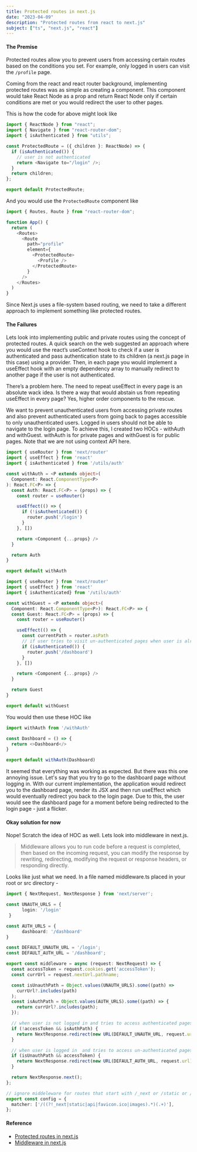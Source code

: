 ```yaml
---
title: Protected routes in next.js
date: "2023-04-09"
description: "Protected routes from react to next.js"
subject: ["ts", "next.js", "react"]
---
```


#### The Premise

Protected routes allow you to prevent users from accessing certain routes based on the conditions you set. For example, only logged in users can visit the `/profile` page. 

Coming from the react and react router background, implementing protected routes was as simple as creating a component. This component would take React Node as a prop and return React Node only if certain conditions are met or you would redirect the user to other pages. 

This is how the code for above might look like

```ts
import { ReactNode } from "react";
import { Navigate } from "react-router-dom";
import { isAuthenticated } from "utils";

const ProtectedRoute = ({ children }: ReactNode) => {	
  if (isAuthenticated()) {
    // user is not authenticated
    return <Navigate to="/login" />;
  }
  return children;
};

export default ProtectedRoute;
```

And you would use the `ProtectedRoute` component like

```ts
import { Routes, Route } from "react-router-dom";

function App() {
  return (
    <Routes>
      <Route
        path="profile"
        element={
          <ProtectedRoute>
            <Profile />
          </ProtectedRoute>
        }
      />
    </Routes>
  )
}
```

Since Next.js uses a file-system based routing, we need to take a different approach to implement something like protected routes. 

#### The Failures

Lets look into implementing public and private routes using the concept of protected routes. A quick search on the web suggested an approach where you would use the react’s useContext hook to check if a user is authenticated and pass authentication state to its children (a next.js page in this case) using a provider. Then, in each page you would implement a useEffect hook with an empty dependency array to manually redirect to another page if the user is not authenticated.

There’s a problem here. The need to repeat useEffect in every page is an absolute wack idea. Is there a way that would abstain us from repeating useEffect in every page? Yes, higher order components to the rescue.

We want to prevent unauthenticated users from accessing private routes and also prevent authenticated users from going back to pages accessible to only unauthenticated users. Logged in users should not be able to navigate to the login page. To achieve this, I created two HOCs - withAuth and withGuest. withAuth is for private pages and withGuest is for public pages. Note that we are not using context API here.

```ts
import { useRouter } from 'next/router'
import { useEffect } from 'react'
import { isAuthenticated } from '/utils/auth'

const withAuth = <P extends object>(
  Component: React.ComponentType<P>
): React.FC<P> => {
  const Auth: React.FC<P> = (props) => {
    const router = useRouter()

    useEffect(() => {
      if (!isAuthenticated()) {
        router.push('/login')
      }
    }, [])

    return <Component {...props} />
  }

  return Auth
}

export default withAuth
```

```ts
import { useRouter } from 'next/router'
import { useEffect } from 'react'
import { isAuthenticated} from '/utils/auth'

const withGuest = <P extends object>(
  Component: React.ComponentType<P>): React.FC<P> => {
  const Guest: React.FC<P> = (props) => {
    const router = useRouter()

    useEffect(() => {
      const currentPath = router.asPath
      // if user tries to visit un-authenticated pages when user is already logged in
      if (isAuthenticated()) {
        router.push('/dashboard')
      }
    }, [])

    return <Component {...props} />
  }

  return Guest
}

export default withGuest
```

You would then use these HOC like

```ts
import withAuth from '/withAuth'

const Dashboard = () => {
  return <>Dashboard</>
}

export default withAuth(Dashboard)
```

It seemed that everything was working as expected. But there was this one annoying issue. Let's say that you try to go to the dashboard page without logging in. With our current implementation, the application would redirect you to the dashboard page, render its JSX and then run useEffect which would eventually redirect you back to the login page. Due to this, the user would see the dashboard page for a moment before being redirected to the login page - just a flicker.

#### Okay solution for now

Nope! Scratch the idea of HOC as well. Lets look into middleware in next.js.

> Middleware allows you to run code before a request is completed, then based on the incoming request, you can modify the response by rewriting, redirecting, modifying the request or response headers, or responding directly.

Looks like just what we need.
In a file named middleware.ts placed in your root or src directory -

```ts
import { NextRequest, NextResponse } from 'next/server';

const UNAUTH_URLS = {
      login: '/login'
 }

const AUTH_URLS = {
      dashboard: '/dashboard'
}

const DEFAULT_UNAUTH_URL = '/login';
const DEFAULT_AUTH_URL = '/dashboard';

export const middleware = async (request: NextRequest) => {
  const accessToken = request.cookies.get('accessToken');
  const currUrl = request.nextUrl.pathname;

  const isUnauthPath = Object.values(UNAUTH_URLS).some((path) =>
    currUrl?.includes(path)
  );
  const isAuthPath = Object.values(AUTH_URLS).some((path) => {
    return currUrl?.includes(path);
  });

  // when user is not logged in and tries to access authenticated pages
  if (!accessToken && isAuthPath) {
    return NextResponse.redirect(new URL(DEFAULT_UNAUTH_URL, request.url));
  }

  // when user is logged in  and tries to access un-authenticated pages
  if (isUnauthPath && accessToken) {
    return NextResponse.redirect(new URL(DEFAULT_AUTH_URL, request.url));
  }

  return NextResponse.next();
};

// ignore middeleware for routes that start with /_next or /static or /api
export const config = {
  matcher: ['/((?!_next|static|api|favicon.ico|images).*)(.+)'],
};
```


#### Reference

- [Protected routes in next.js](https://dev.to/seven/how-to-implement-protected-routes-in-nextjs-1m50)
- [Middleware in next.js](https://nextjs.org/docs/advanced-features/middleware)
